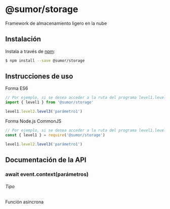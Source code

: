 # @sumor/storage

Framework de almacenamiento ligero en la nube

## Instalación

Instala a través de [npm](https://www.npmjs.com/):

```sh
$ npm install --save @sumor/storage
```

## Instrucciones de uso

Forma ES6

```js
// Por ejemplo, si se desea acceder a la ruta del programa level1.level2.level3
import { level1 } from '@sumor/storage'

level1.level2.level3('parámetro1')
```

Forma Node.js CommonJS

```js
// Por ejemplo, si se desea acceder a la ruta del programa level1.level2.level3
const { level1 } = require('@sumor/storage')

level1.level2.level3('parámetro1')
```

## Documentación de la API

### await event.context(parámetros)

###### Tipo

Función asíncrona
